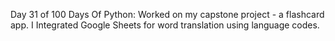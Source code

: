 Day 31 of 100 Days Of Python: 
Worked on my capstone project - a flashcard app.
I Integrated Google Sheets for word translation using language codes.